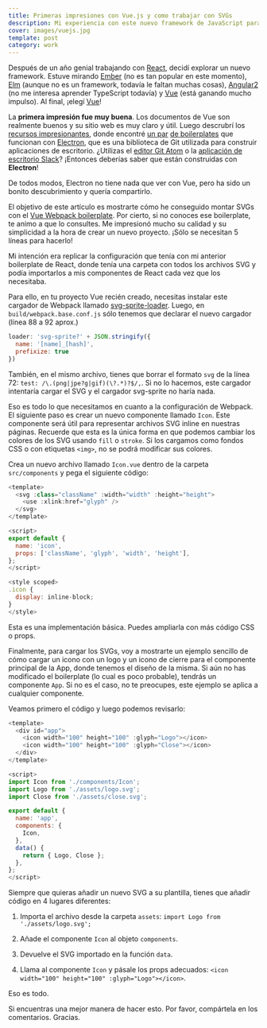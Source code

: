```yaml
---
title: Primeras impresiones con Vue.js y como trabajar con SVGs
description: Mi experiencia con este nuevo framework de JavaScript para el front-end
cover: images/vuejs.jpg
template: post
category: work
---
```


Después de un año genial trabajando con [React](https://facebook.github.io/react/), decidí explorar un nuevo framework. Estuve mirando [Ember](http://emberjs.com/) (no es tan popular en este momento), [Elm](http://elm-lang.org) (aunque no es un framework, todavía le faltan muchas cosas), [Angular2](https://angular.io/) (no me interesa aprender TypeScript todavía) y [Vue](https://vuejs.org) (está ganando mucho impulso). Al final, ¡elegí [Vue](https://vuejs.org)!

La **primera impresión fue muy buena**. Los documentos de Vue son realmente buenos y su sitio web es muy claro y útil. Luego descrubrí los [recursos impresionantes](https://github.com/vuejs/awesome-vue), donde encontré [un par](https://github.com/SimulatedGREG/electron-vue) [de boilerplates](https://github.com/quasarframework/quasar) que funcionan con [Electron](https://github.com/electron/electron), que es una biblioteca de Git utilizada para construir aplicaciones de escritorio. ¿Utilizas el [editor Git Atom](https://atom.io/) o la [aplicación de escritorio Slack](https://slack.com/downloads)? ¡Entonces deberías saber que están construidas con **Electron**!

De todos modos, Electron no tiene nada que ver con Vue, pero ha sido un bonito descubrimiento y quería compartirlo.

El objetivo de este artículo es mostrarte cómo he conseguido montar SVGs con el [Vue Webpack boilerplate](https://github.com/vuejs-templates/webpack). Por cierto, si no conoces ese boilerplate, te animo a que lo consultes. Me impresionó mucho su calidad y su simplicidad a la hora de crear un nuevo proyecto. ¡Sólo se necesitan 5 líneas para hacerlo!

Mi intención era replicar la configuración que tenía con mi anterior boilerplate de React, donde tenía una carpeta con todos los archivos SVG y podía importarlos a mis componentes de React cada vez que los necesitaba.

Para ello, en tu proyecto Vue recién creado, necesitas instalar este cargador de Webpack llamado [svg-sprite-loader](https://github.com/kisenka/svg-sprite-loader). Luego, en `build/webpack.base.conf.js` sólo tenemos que declarar el nuevo cargador (línea 88 a 92 aprox.)

```javascript
loader: 'svg-sprite?' + JSON.stringify({
  name: '[name]_[hash]',
  prefixize: true
})
```

También, en el mismo archivo, tienes que borrar el formato `svg` de la línea 72: `test: /\.(png|jpe?g|gif)(\?.*)?$/,`. Si no lo hacemos, este cargador intentaría cargar el SVG y el cargador svg-sprite no haría nada.

Eso es todo lo que necesitamos en cuanto a la configuración de Webpack. El siguiente paso es crear un nuevo componente llamado `Icon`. Este componente será útil para representar archivos SVG inline en nuestras páginas. Recuerde que esta es la única forma en que podemos cambiar los colores de los SVG usando `fill` o `stroke`. Si los cargamos como fondos CSS o con etiquetas `<img>`, no se podrá modificar sus colores.

Crea un nuevo archivo llamado `Icon.vue` dentro de la carpeta `src/components` y pega el siguiente código:

```javascript
<template>
  <svg :class="className" :width="width" :height="height">
    <use :xlink:href="glyph" />
  </svg>
</template>

<script>
export default {
  name: 'icon',
  props: ['className', 'glyph', 'width', 'height'],
};
</script>

<style scoped>
.icon {
  display: inline-block;
}
</style>
```

Esta es una implementación básica. Puedes ampliarla con más código CSS o props.

Finalmente, para cargar los SVGs, voy a mostrarte un ejemplo sencillo de cómo cargar un icono con un logo y un icono de cierre para el componente principal de la App, donde tenemos el diseño de la misma. Si aún no has modificado el boilerplate (lo cual es poco probable), tendrás un componente `App`. Si no es el caso, no te preocupes, este ejemplo se aplica a cualquier componente.

Veamos primero el código y luego podemos revisarlo:

```javascript
<template>
  <div id="app">
    <icon width="100" height="100" :glyph="Logo"></icon>
    <icon width="100" height="100" :glyph="Close"></icon>
  </div>
</template>

<script>
import Icon from './components/Icon';
import Logo from './assets/logo.svg';
import Close from './assets/close.svg';

export default {
  name: 'app',
  components: {
    Icon,
  },
  data() {
    return { Logo, Close };
  },
};
</script>
```

Siempre que quieras añadir un nuevo SVG a su plantilla, tienes que añadir código en 4 lugares diferentes:

1. Importa el archivo desde la carpeta `assets`: `import Logo from './assets/logo.svg';`

2. Añade el componente `Icon` al objeto `components`.

3. Devuelve el SVG importado en la función `data`.

4. Llama al componente `Icon` y pásale los props adecuados: `<icon width="100" height="100" :glyph="Logo"></icon>`.

Eso es todo.

Si encuentras una mejor manera de hacer esto. Por favor, compártela en los comentarios. Gracias.